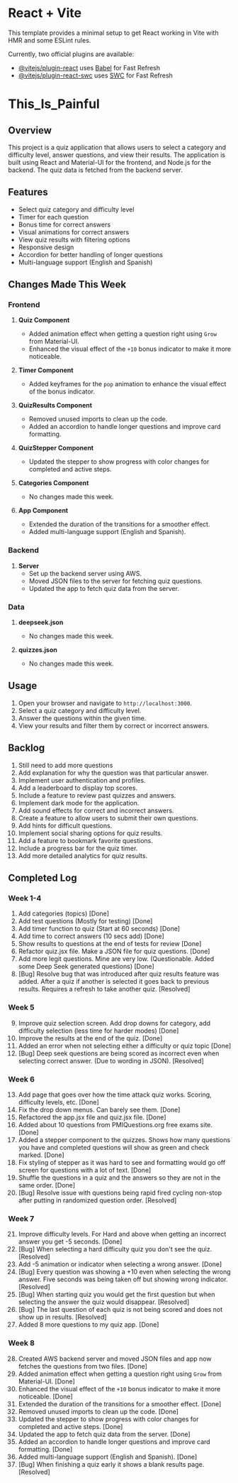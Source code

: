 # React + Vite

This template provides a minimal setup to get React working in Vite with HMR and some ESLint rules.

Currently, two official plugins are available:

- [@vitejs/plugin-react](https://github.com/vitejs/vite-plugin-react/blob/main/packages/plugin-react/README.md) uses [Babel](https://babeljs.io/) for Fast Refresh
- [@vitejs/plugin-react-swc](https://github.com/vitejs/vite-plugin-react-swc) uses [SWC](https://swc.rs/) for Fast Refresh


# This_Is_Painful

## Overview

This project is a quiz application that allows users to select a category and difficulty level, answer questions, and view their results. The application is built using React and Material-UI for the frontend, and Node.js for the backend. The quiz data is fetched from the backend server.

## Features

- Select quiz category and difficulty level
- Timer for each question
- Bonus time for correct answers
- Visual animations for correct answers
- View quiz results with filtering options
- Responsive design
- Accordion for better handling of longer questions
- Multi-language support (English and Spanish)

## Changes Made This Week

### Frontend

1. **Quiz Component**
   - Added animation effect when getting a question right using `Grow` from Material-UI.
   - Enhanced the visual effect of the `+10` bonus indicator to make it more noticeable.

2. **Timer Component**
   - Added keyframes for the `pop` animation to enhance the visual effect of the bonus indicator.

3. **QuizResults Component**
   - Removed unused imports to clean up the code.
   - Added an accordion to handle longer questions and improve card formatting.

4. **QuizStepper Component**
   - Updated the stepper to show progress with color changes for completed and active steps.

5. **Categories Component**
   - No changes made this week.

6. **App Component**
   - Extended the duration of the transitions for a smoother effect.
   - Added multi-language support (English and Spanish).

### Backend

1. **Server**
   - Set up the backend server using AWS.
   - Moved JSON files to the server for fetching quiz questions.
   - Updated the app to fetch quiz data from the server.

### Data

1. **deepseek.json**
   - No changes made this week.

2. **quizzes.json**
   - No changes made this week.

## Usage

1. Open your browser and navigate to `http://localhost:3000`.
2. Select a quiz category and difficulty level.
3. Answer the questions within the given time.
4. View your results and filter them by correct or incorrect answers.

## Backlog

1. Still need to add more questions
3. Add explanation for why the question was that particular answer.
4. Implement user authentication and profiles.
5. Add a leaderboard to display top scores.
6. Include a feature to review past quizzes and answers.
7. Implement dark mode for the application.
8. Add sound effects for correct and incorrect answers.
9. Create a feature to allow users to submit their own questions.
10. Add hints for difficult questions.
11. Implement social sharing options for quiz results.
12. Add a feature to bookmark favorite questions.
13. Include a progress bar for the quiz timer.
14. Add more detailed analytics for quiz results.

## Completed Log

### Week 1-4

1. Add categories (topics) [Done]
2. Add test questions (Mostly for testing) [Done]
3. Add timer function to quiz (Start at 60 seconds) [Done]
4. Add time to correct answers (10 secs add) [Done]
5. Show results to questions at the end of tests for review [Done]
6. Refactor quiz.jsx file. Make a JSON file for quiz questions. [Done]
7. Add more legit questions. Mine are very low. (Questionable. Added some Deep Seek generated questions) [Done]
8. [Bug] Resolve bug that was introduced after quiz results feature was added. After a quiz if another is selected it goes back to previous results. Requires a refresh to take another quiz. [Resolved]

### Week 5

9. Improve quiz selection screen. Add drop downs for category, add difficulty selection (less time for harder modes) [Done]
10. Improve the results at the end of the quiz. [Done]
11. Added an error when not selecting either a difficulty or quiz topic [Done]
12. [Bug] Deep seek questions are being scored as incorrect even when selecting correct answer. (Due to wording in JSON). [Resolved]

### Week 6

13. Add page that goes over how the time attack quiz works. Scoring, difficulty levels, etc. [Done]
14. Fix the drop down menus. Can barely see them. [Done]
15. Refactored the app.jsx file and quiz.jsx file. [Done]
16. Added about 10 questions from PMIQuestions.org free exams site. [Done]
17. Added a stepper component to the quizzes. Shows how many questions you have and completed questions will show as green and check marked. [Done]
18. Fix styling of stepper as it was hard to see and formatting would go off screen for questions with a lot of text. [Done]
19. Shuffle the questions in a quiz and the answers so they are not in the same order. [Done]
20. [Bug] Resolve issue with questions being rapid fired cycling non-stop after putting in randomized question order. [Resolved]

### Week 7

21. Improve difficulty levels. For Hard and above when getting an incorrect answer you get -5 seconds. [Done]
22. [Bug] When selecting a hard difficulty quiz you don't see the quiz. [Resolved]
23. Add -5 animation or indicator when selecting a wrong answer. [Done]
24. [Bug] Every question was showing a +10 even when selecting the wrong answer. Five seconds was being taken off but showing wrong indicator. [Resolved]
25. [Bug] When starting quiz you would get the first question but when selecting the answer the quiz would disappear. [Resolved]
26. [Bug] The last question of each quiz is not being scored and does not show up in results. [Resolved]
27. Added 8 more questions to my quiz app. [Done]

### Week 8

28. Created AWS backend server and moved JSON files and app now fetches the questions from two files. [Done]
29. Added animation effect when getting a question right using `Grow` from Material-UI. [Done]
30. Enhanced the visual effect of the `+10` bonus indicator to make it more noticeable. [Done]
31. Extended the duration of the transitions for a smoother effect. [Done]
32. Removed unused imports to clean up the code. [Done]
33. Updated the stepper to show progress with color changes for completed and active steps. [Done]
34. Updated the app to fetch quiz data from the server. [Done]
35. Added an accordion to handle longer questions and improve card formatting. [Done]
36. Added multi-language support (English and Spanish). [Done]
37. [Bug] When finishing a quiz early it shows a blank results page. [Resolved]